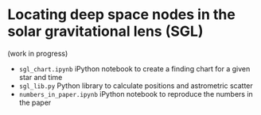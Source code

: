 # Locating deep space nodes in the solar gravitational lens (SGL)

(work in progress)

- `sgl_chart.ipynb` iPython notebook to create a finding chart for a given star and time
- `sgl_lib.py` Python library to calculate positions and astrometric scatter
- `numbers_in_paper.ipynb` iPython notebook to reproduce the numbers in the paper
